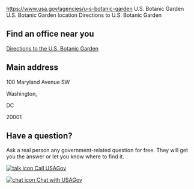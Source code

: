 

https://www.usa.gov/agencies/u-s-botanic-garden
U.S. Botanic Garden
U.S. Botanic Garden location
Directions to U.S. Botanic Garden

Find an office near you
-----------------------

[Directions to the U.S. Botanic Garden](https://www.usbg.gov/visit/hours-and-location)

Main address
------------

100 Maryland Avenue SW

Washington,

DC

20001

Have a question?
----------------

Ask a real person any government-related question for free. They will get you the answer or let you know where to find it.

[![talk icon](https://www.usa.gov/themes/custom/usagov/images/ICONS_talk.png)
Call USAGov](https://www.usa.gov/phone)

[![chat icon](https://www.usa.gov/themes/custom/usagov/images/ICONS_chat.png)
Chat with USAGov](https://www.usa.gov/chat)
